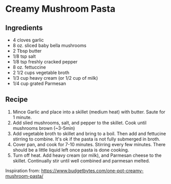 # Creamy Mushroom Pasta

## Ingredients

* 4 cloves garlic
* 8 oz. sliced baby bella mushrooms
* 2 Tbsp butter
* 1/8 tsp salt
* 1/8 tsp freshly cracked pepper
* 8 oz. fettuccine
* 2 1/2 cups vegetable broth
* 1/3 cup heavy cream (or 1/2 cup of milk)
* 1/4 cup grated Parmesan

## Recipe

1. Mince Garlic and place into a skillet (medium heat) with butter. Saute for 1 minute.
2. Add slied mushrooms, salt, and pepper to the skillet. Cook until mushrooms brown (~3-5min)
3. Add vegetable broth to skillet and bring to a boil. Then add and fettucine stirring to combine. It's ok if the pasta is not fully submerged in broth. 
4. Cover pan, and cook for 7-10 minutes. Stirring every few minutes. There should be a little liquid left once pasta is done cooking.
5. Turn off heat. Add heavy cream (or milk), and Parmesan cheese to the skillet. Continually stir until well combined and parmesan melted.

Inspiration from: https://www.budgetbytes.com/one-pot-creamy-mushroom-pasta/

